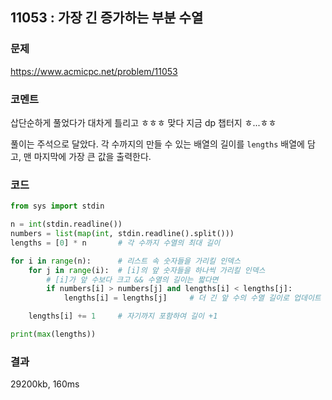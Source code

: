## 11053 : 가장 긴 증가하는 부분 수열
### 문제
https://www.acmicpc.net/problem/11053
### 코멘트
삽단순하게 풀었다가 대차게 틀리고 ㅎㅎㅎ
맞다 지금 dp 챕터지 ㅎ...ㅎㅎ

풀이는 주석으로 달았다.
각 수까지의 만들 수 있는 배열의 길이를 `lengths` 배열에 담고, 맨 마지막에 가장 큰 값을 출력한다.
### 코드
```python
from sys import stdin

n = int(stdin.readline())
numbers = list(map(int, stdin.readline().split()))
lengths = [0] * n       # 각 수까지 수열의 최대 길이

for i in range(n):      # 리스트 속 숫자들을 가리킬 인덱스
    for j in range(i):  # [i]의 앞 숫자들을 하나씩 가리킬 인덱스
        # [i]가 앞 수보다 크고 && 수열의 길이는 짧다면
        if numbers[i] > numbers[j] and lengths[i] < lengths[j]:
            lengths[i] = lengths[j]     # 더 긴 앞 수의 수열 길이로 업데이트

    lengths[i] += 1     # 자기까지 포함하여 길이 +1

print(max(lengths))
```

### 결과
29200kb, 160ms
